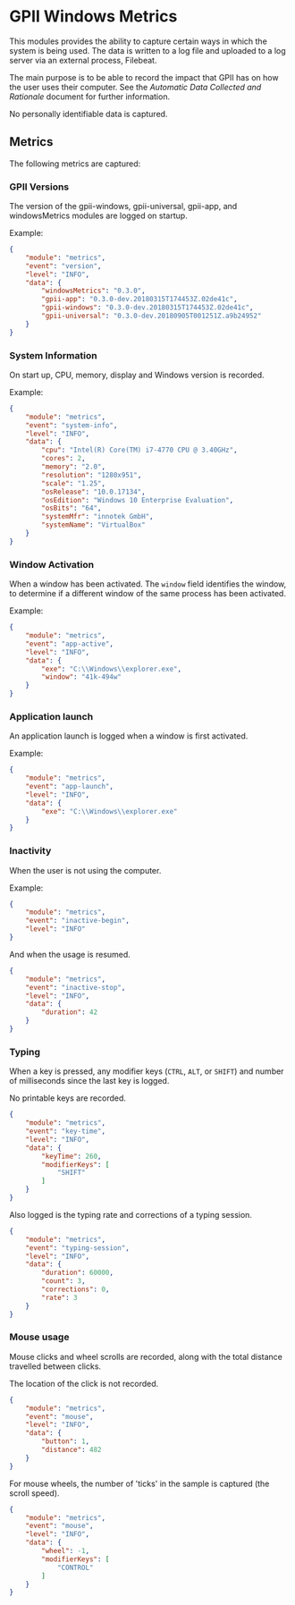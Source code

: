 # GPII Windows Metrics

This modules provides the ability to capture certain ways in which the system is being used. The data is written to a
log file and uploaded to a log server via an external process, Filebeat.

The main purpose is to be able to record the impact that GPII has on how the user uses their computer. See the
*Automatic Data Collected and Rationale* document for further information.

No personally identifiable data is captured.

## Metrics

The following metrics are captured:

### GPII Versions

The version of the gpii-windows, gpii-universal, gpii-app, and windowsMetrics modules are logged on startup.

Example:
```json
{
    "module": "metrics",
    "event": "version",
    "level": "INFO",
    "data": {
        "windowsMetrics": "0.3.0",
        "gpii-app": "0.3.0-dev.20180315T174453Z.02de41c",
        "gpii-windows": "0.3.0-dev.20180315T174453Z.02de41c",
        "gpii-universal": "0.3.0-dev.20180905T001251Z.a9b24952"
    }
}
```

### System Information

On start up, CPU, memory, display and Windows version is recorded.

Example:
```json
{
    "module": "metrics",
    "event": "system-info",
    "level": "INFO",
    "data": {
        "cpu": "Intel(R) Core(TM) i7-4770 CPU @ 3.40GHz",
        "cores": 2,
        "memory": "2.0",
        "resolution": "1280x951",
        "scale": "1.25",
        "osRelease": "10.0.17134",
        "osEdition": "Windows 10 Enterprise Evaluation",
        "osBits": "64",
        "systemMfr": "innotek GmbH",
        "systemName": "VirtualBox"
    }
}
```

### Window Activation

When a window has been activated. The `window` field identifies the window, to determine if a different window of the
same process has been activated. 

Example:
```json
{
    "module": "metrics",
    "event": "app-active",
    "level": "INFO",
    "data": {
        "exe": "C:\\Windows\\explorer.exe",
        "window": "41k-494w"
    }
}
```

### Application launch

An application launch is logged when a window is first activated.

Example:
```json
{
    "module": "metrics",
    "event": "app-launch",
    "level": "INFO",
    "data": {
        "exe": "C:\\Windows\\explorer.exe"
    }
}
```

### Inactivity

When the user is not using the computer.

Example:
```json
{
    "module": "metrics",
    "event": "inactive-begin",
    "level": "INFO"
}
```

And when the usage is resumed.

```json
{
    "module": "metrics",
    "event": "inactive-stop",
    "level": "INFO",
    "data": {
        "duration": 42
    }
}
```

### Typing

When a key is pressed, any modifier keys (`CTRL`, `ALT`, or `SHIFT`) and number of milliseconds since the last key is
logged.

No printable keys are recorded.

```json
{
    "module": "metrics",
    "event": "key-time",
    "level": "INFO",
    "data": {
        "keyTime": 260,
        "modifierKeys": [
            "SHIFT"
        ]
    }
}
```

Also logged is the typing rate and corrections of a typing session.

```json
{
    "module": "metrics",
    "event": "typing-session",
    "level": "INFO",
    "data": {
        "duration": 60000,
        "count": 3,
        "corrections": 0,
        "rate": 3
    }
}
```

### Mouse usage

Mouse clicks and wheel scrolls are recorded, along with the total distance travelled between clicks.

The location of the click is not recorded.

```json
{
    "module": "metrics",
    "event": "mouse",
    "level": "INFO",
    "data": {
        "button": 1,
        "distance": 482
    }
}
```

For mouse wheels, the number of 'ticks' in the sample is captured (the scroll speed).

```json
{
    "module": "metrics",
    "event": "mouse",
    "level": "INFO",
    "data": {
        "wheel": -1,
        "modifierKeys": [
            "CONTROL"
        ]
    }
}
```

